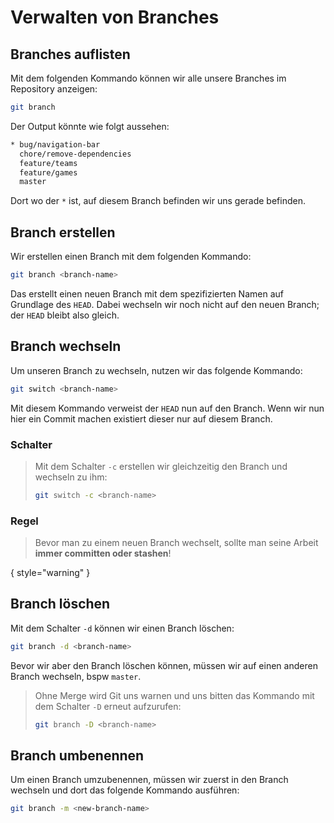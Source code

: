 # Verwalten von Branches

## Branches auflisten

Mit dem folgenden Kommando können wir alle unsere Branches im Repository anzeigen:

```Bash
git branch
```

Der Output könnte wie folgt aussehen:

````Bash
* bug/navigation-bar
  chore/remove-dependencies
  feature/teams
  feature/games
  master
````

Dort wo der `*` ist, auf diesem Branch befinden wir uns gerade befinden.

## Branch erstellen

Wir erstellen einen Branch mit dem folgenden Kommando:

````Bash
git branch <branch-name>
````

Das erstellt einen neuen Branch mit dem spezifizierten Namen auf Grundlage des `HEAD`. Dabei wechseln wir noch nicht auf den neuen Branch; der `HEAD` bleibt also gleich.

## Branch wechseln

Um unseren Branch zu wechseln, nutzen wir das folgende Kommando:

````Bash
git switch <branch-name>
````

Mit diesem Kommando verweist der `HEAD` nun auf den Branch. Wenn wir nun hier ein Commit machen existiert dieser nur auf diesem Branch. 

### Schalter

> Mit dem Schalter `-c` erstellen wir gleichzeitig den Branch und wechseln zu ihm:
>
> ````Bash
> git switch -c <branch-name>
> ````

### Regel

> Bevor man zu einem neuen Branch wechselt, sollte man seine Arbeit **immer committen oder stashen**!

{ style="warning" }

## Branch löschen

Mit dem Schalter `-d` können wir einen Branch löschen:

````Bash
git branch -d <branch-name>
````
Bevor wir aber den Branch löschen können, müssen wir auf einen anderen Branch wechseln, bspw `master`.

> Ohne Merge wird Git uns warnen und uns bitten das Kommando mit dem Schalter `-D` erneut aufzurufen:
> 
> ````Bash
> git branch -D <branch-name>
> ````

## Branch umbenennen

Um einen Branch umzubenennen, müssen wir zuerst in den Branch wechseln und dort das folgende Kommando ausführen:

````Bash
git branch -m <new-branch-name>
````

